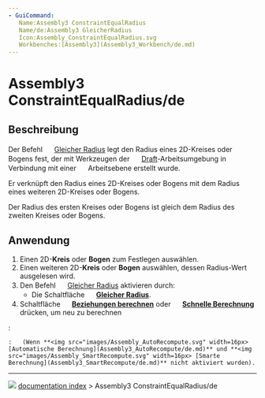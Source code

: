 ```yaml
---
- GuiCommand:
   Name:Assembly3 ConstraintEqualRadius
   Name/de:Assembly3 GleicherRadius
   Icon:Assembly_ConstraintEqualRadius.svg
   Workbenches:[Assembly3](Assembly3_Workbench/de.md)
---
```


# Assembly3 ConstraintEqualRadius/de

## Beschreibung

Der Befehl <img alt="" src=images/Assembly_ConstraintEqualRadius.svg  style="width:16px;"> [Gleicher Radius](Assembly3_ConstraintEqualRadius/de.md) legt den Radius eines 2D-Kreises oder Bogens fest, der mit Werkzeugen der <img alt="" src=images/Workbench_Draft.svg  style="width:16px;"> [Draft](Draft_Workbench/de.md)-Arbeitsumgebung in Verbindung mit einer <img alt="" src=images/Assembly_Workplane.svg  style="width:16px;"> Arbeitsebene erstellt wurde.

Er verknüpft den Radius eines 2D-Kreises oder Bogens mit dem Radius eines weiteren 2D-Kreises oder Bogens.

Der Radius des ersten Kreises oder Bogens ist gleich dem Radius des zweiten Kreises oder Bogens.

## Anwendung

1.  Einen 2D-**Kreis** oder **Bogen** zum Festlegen auswählen.
2.  Einen weiteren 2D-**Kreis** oder **Bogen** auswählen, dessen Radius-Wert ausgelesen wird.
3.  Den Befehl <img alt="" src=images/Assembly_ConstraintEqualRadius.svg  style="width:16px;"> [Gleicher Radius](Assembly3_ConstraintEqualRadius/de.md) aktivieren durch:
    -   Die Schaltfläche **<img src="images/Assembly_ConstraintEqualRadius.svg" width=16px> [Gleicher Radius](Assembly3_ConstraintEqualRadius/de.md)**.
4.  Schaltfläche **<img src="images/Assembly3_workbench_icon.svg" width=16px> [Beziehungen berechnen](Assembly3_ResolveConstraints/de.md)** oder **<img src="images/Assembly_QuickSolve.svg" width=16px> [Schnelle Berechnung](Assembly3_QuickSolve/de.md)** drücken, um neu zu berechnen

:   

    :   (Wenn **<img src="images/Assembly_AutoRecompute.svg" width=16px> [Automatische Berechnung](Assembly3_AutoRecompute/de.md)** und **<img src="images/Assembly_SmartRecompute.svg" width=16px> [Smarte Berechnung](Assembly3_SmartRecompute/de.md)** nicht aktiviert wurden).



---
![](images/Button_right.svg) [documentation index](../README.md) > Assembly3 ConstraintEqualRadius/de
